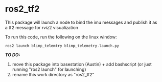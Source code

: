 # ros2_tf2

This package will launch a node to bind the imu messages and publish it as a tf2 message for rviz2 visualization

To run this code, run the following on the linux window:

```	
ros2 launch blimp_telemtry blimp_telemetry.launch.py
```


***TO DO:***
1. move this package into basestation (Austin) + add bashscript (or just running "ros2 launch" for launching) 
2. rename this work directory as "ros2_tf2"
   

